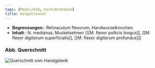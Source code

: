 ```yaml
---
tags: [Modul/m10, Fach/Anatomie]
title: Karpaltunnel
---
```

- **Begrenzungen**:: Retinaculum flexorum, Handwurzelknochen
- **Inhalt**:: N. medianus, Muskelsehnen ([[M. flexor pollicis longus]], [[M. flexor digitorum superficialis]], [[M. flexor digitorum profundus]])

### Abb. Querschnitt
![Querschnitt vom Handgelenk](https://media-de.amboss.com/media/thumbs/big_5ea05ef3416c4.jpg)